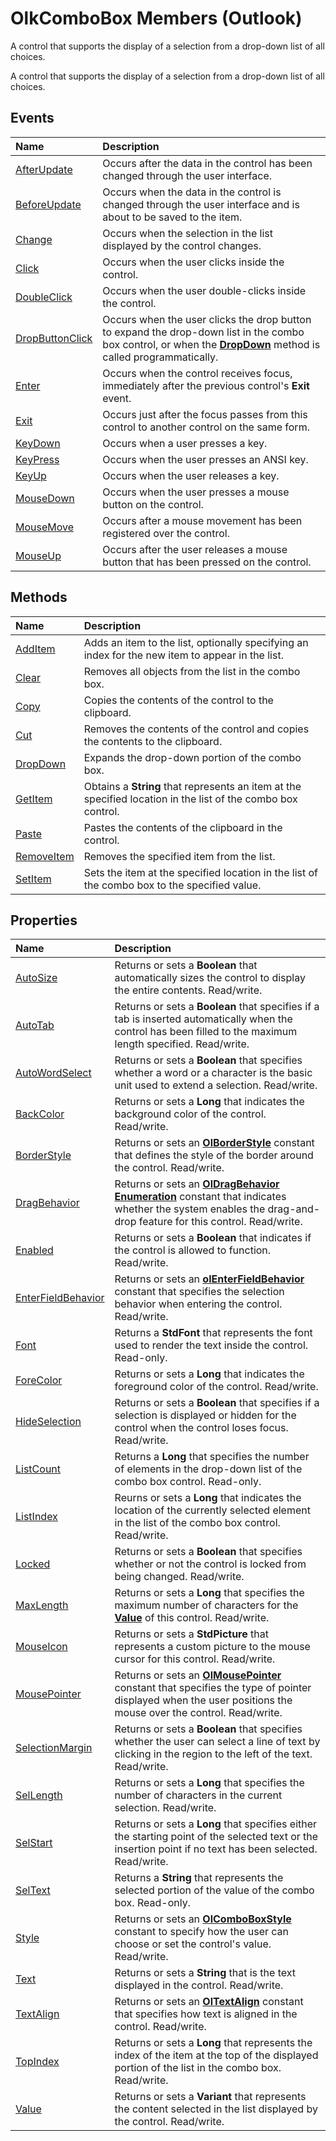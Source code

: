 
# OlkComboBox Members (Outlook)
A control that supports the display of a selection from a drop-down list of all choices.

A control that supports the display of a selection from a drop-down list of all choices.


## Events



|**Name**|**Description**|
|:-----|:-----|
|[AfterUpdate](d130f15a-832e-f2d1-a6f4-13edcfb5bd9d.md)|Occurs after the data in the control has been changed through the user interface.|
|[BeforeUpdate](f9c6620e-22ce-c4cb-8dc1-7a99bc8d508b.md)|Occurs when the data in the control is changed through the user interface and is about to be saved to the item. |
|[Change](bf283711-32d8-4cfc-f861-12ed2f38bcfa.md)|Occurs when the selection in the list displayed by the control changes.|
|[Click](a32e55f6-65ec-26d0-32a5-8549bf4b30d7.md)|Occurs when the user clicks inside the control.|
|[DoubleClick](0cafb918-e787-325a-f9ac-45cf0d8ff5d9.md)|Occurs when the user double-clicks inside the control.|
|[DropButtonClick](9de7c7b5-da6e-825e-a7de-d4419fa8fbb4.md)|Occurs when the user clicks the drop button to expand the drop-down list in the combo box control, or when the  **[DropDown](0414a3d2-2c3b-1ce7-e897-f667b252a521.md)** method is called programmatically.|
|[Enter](7d2e2d3a-2750-b9aa-d913-fcb06da2c05f.md)|Occurs when the control receives focus, immediately after the previous control's  **Exit** event.|
|[Exit](ce386495-2c81-b256-c1dd-ede086f7a0f3.md)|Occurs just after the focus passes from this control to another control on the same form.|
|[KeyDown](43d7718f-ce95-1a97-f65f-e3b018852e46.md)|Occurs when a user presses a key.|
|[KeyPress](ad145dce-01b9-1f4e-ecf1-43954845930b.md)|Occurs when the user presses an ANSI key.|
|[KeyUp](22f2f29c-f4ea-764a-85a0-90d11becf5dc.md)|Occurs when the user releases a key.|
|[MouseDown](7d9385c4-8c21-5ff3-ec00-789223f76072.md)|Occurs when the user presses a mouse button on the control.|
|[MouseMove](d0c797e7-7503-2a2f-04ef-d9315a0e8540.md)|Occurs after a mouse movement has been registered over the control.|
|[MouseUp](6ed2b75b-10e7-48a1-6cf6-8a6ec98ec923.md)|Occurs after the user releases a mouse button that has been pressed on the control.|

## Methods



|**Name**|**Description**|
|:-----|:-----|
|[AddItem](8670b0ba-b715-e00d-0eb9-fa7279ae52b7.md)|Adds an item to the list, optionally specifying an index for the new item to appear in the list.|
|[Clear](e81ed068-2418-a362-a6ed-946a7f9012d1.md)|Removes all objects from the list in the combo box.|
|[Copy](fd791c94-e875-a23b-53df-8739e0da3486.md)|Copies the contents of the control to the clipboard.|
|[Cut](4a0a5362-6b85-65e6-797d-9c34652c0980.md)|Removes the contents of the control and copies the contents to the clipboard.|
|[DropDown](0414a3d2-2c3b-1ce7-e897-f667b252a521.md)|Expands the drop-down portion of the combo box.|
|[GetItem](650fa823-fbb9-9013-86af-4f55367475c3.md)|Obtains a  **String** that represents an item at the specified location in the list of the combo box control.|
|[Paste](bfee86bb-622e-0b24-aa24-abb1dce79b86.md)|Pastes the contents of the clipboard in the control.|
|[RemoveItem](3fb8d3b4-3568-0b33-0672-8cb4cea31df2.md)|Removes the specified item from the list.|
|[SetItem](00cc1630-1423-5244-557b-acb2861401bf.md)|Sets the item at the specified location in the list of the combo box to the specified value.|

## Properties



|**Name**|**Description**|
|:-----|:-----|
|[AutoSize](a7206a65-eb22-d671-3a19-2826f21f8e6f.md)|Returns or sets a  **Boolean** that automatically sizes the control to display the entire contents. Read/write.|
|[AutoTab](269d7e71-66df-9c88-e707-1e6a89391f50.md)|Returns or sets a  **Boolean** that specifies if a tab is inserted automatically when the control has been filled to the maximum length specified. Read/write.|
|[AutoWordSelect](b21674a0-dfd7-1c4b-acc6-40b382ec51bd.md)|Returns or sets a  **Boolean** that specifies whether a word or a character is the basic unit used to extend a selection. Read/write.|
|[BackColor](f4418786-0a4b-1f15-ba2e-4aa47e3daff9.md)|Returns or sets a  **Long** that indicates the background color of the control. Read/write.|
|[BorderStyle](4eabd32b-8cee-f3f9-b78f-a3ace877e5e7.md)|Returns or sets an  **[OlBorderStyle](fd0a6be8-8d4b-be9f-639c-cd1ea5de9c97.md)** constant that defines the style of the border around the control. Read/write.|
|[DragBehavior](768d8995-2f6c-5915-7fbb-46b2b3114131.md)|Returns or sets an  **[OlDragBehavior Enumeration](1e8c29d4-7800-663f-fb5f-aebc2a6b89fe.md)** constant that indicates whether the system enables the drag-and-drop feature for this control. Read/write.|
|[Enabled](cee71271-8733-07ce-9c68-cc847ecb070e.md)|Returns or sets a  **Boolean** that indicates if the control is allowed to function. Read/write.|
|[EnterFieldBehavior](6f32944a-0a7e-d639-4944-1aa38f2e4ef4.md)|Returns or sets an  **[olEnterFieldBehavior](4f9271f9-32db-08c7-f452-12e9793d1f9b.md)** constant that specifies the selection behavior when entering the control. Read/write.|
|[Font](61f0c361-be8d-9ccd-8163-62596aac855c.md)|Returns a  **StdFont** that represents the font used to render the text inside the control. Read-only.|
|[ForeColor](7480fe5f-f3d1-33ca-1714-bce6b90111b0.md)|Returns or sets a  **Long** that indicates the foreground color of the control. Read/write.|
|[HideSelection](6d378717-9b9c-737a-5fdd-79e72b2538be.md)|Returns or sets a  **Boolean** that specifies if a selection is displayed or hidden for the control when the control loses focus. Read/write.|
|[ListCount](04fd21e1-e822-cf5f-a6ea-7c318778a163.md)|Returns a  **Long** that specifies the number of elements in the drop-down list of the combo box control. Read-only.|
|[ListIndex](1d016281-6b41-8a6b-075c-33ff1bcde28c.md)|Reurns or sets a  **Long** that indicates the location of the currently selected element in the list of the combo box control. Read/write.|
|[Locked](c39c4177-a7b7-fdcc-c037-5934c7638be8.md)|Returns or sets a  **Boolean** that specifies whether or not the control is locked from being changed. Read/write.|
|[MaxLength](87248b73-a6c5-0cc1-a711-13922195f406.md)|Returns or sets a  **Long** that specifies the maximum number of characters for the **[Value](742dd2a3-d3ef-46f9-4aca-5ebe8af17356.md)** of this control. Read/write.|
|[MouseIcon](13b61207-2078-bfb5-1693-8ca2440ad3c9.md)|Returns or sets a  **StdPicture** that represents a custom picture to the mouse cursor for this control. Read/write.|
|[MousePointer](85d1e2c3-e3d8-2339-bd38-9452761adce9.md)|Returns or sets an  **[OlMousePointer](527df8bb-000c-f108-0522-2d294858b251.md)** constant that specifies the type of pointer displayed when the user positions the mouse over the control. Read/write.|
|[SelectionMargin](029f7586-9f1e-95c9-3feb-2c5a09614821.md)|Returns or sets a  **Boolean** that specifies whether the user can select a line of text by clicking in the region to the left of the text. Read/write.|
|[SelLength](3cbd5016-3868-6cf9-c28c-8d692620f367.md)|Returns or sets a  **Long** that specifies the number of characters in the current selection. Read/write.|
|[SelStart](f3141a7c-b9a5-b738-8803-9100e2283dc1.md)|Returns or sets a  **Long** that specifies either the starting point of the selected text or the insertion point if no text has been selected. Read/write.|
|[SelText](595b3e85-7d30-72bc-c1d4-b45c4492c221.md)|Returns a  **String** that represents the selected portion of the value of the combo box. Read-only.|
|[Style](442acfef-795c-f41a-a19e-197a3b1ca12b.md)|Returns or sets an  **[OlComboBoxStyle](8aaeceb7-3928-5691-2f4b-9c27c88ca1c8.md)** constant to specify how the user can choose or set the control's value. Read/write.|
|[Text](385ea599-f3cb-5bed-74c0-a7cc16988175.md)|Returns or sets a  **String** that is the text displayed in the control. Read/write.|
|[TextAlign](5dccf4c9-cef1-2f7c-4ab4-730d3c767a8e.md)|Returns or sets an  **[OlTextAlign](f79a8b30-37e0-c1e6-7414-f664dfeb0c86.md)** constant that specifies how text is aligned in the control. Read/write.|
|[TopIndex](483db226-bf25-55e6-d453-a494747ff7d9.md)|Returns or sets a  **Long** that represents the index of the item at the top of the displayed portion of the list in the combo box. Read/write.|
|[Value](742dd2a3-d3ef-46f9-4aca-5ebe8af17356.md)|Returns or sets a  **Variant** that represents the content selected in the list displayed by the control. Read/write.|
